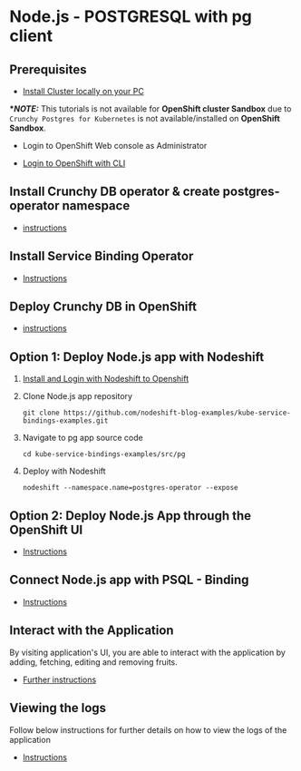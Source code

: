 # Node.js - POSTGRESQL with pg client

## Prerequisites

- [Install Cluster locally on your PC](/README.md#setup-an-openshift-cluster-locally-on-you-pc)

**\*_NOTE:_** This tutorials is not available for **OpenShift cluster Sandbox** due to `Crunchy Postgres for Kubernetes` is not available/installed on **OpenShift Sandbox**.

- Login to OpenShift Web console as Administrator

* [Login to OpenShift with CLI](/README.md#login-to-openshift-with-cli)

## Install Crunchy DB operator & create postgres-operator namespace

- [instructions](/README.md#install-crunchy-db-operator)

## Install Service Binding Operator

- [Instructions](../../README.md#install-service-binding-operator)

## Deploy Crunchy DB in OpenShift

- [instructions](/README.md#deploy-postgresql---crunchy-db-in-openshift)

## Option 1: Deploy Node.js app with Nodeshift

1. [Install and Login with Nodeshift to Openshift](../../README.md#install-nodeshift)
1. Clone Node.js app repository

   ```
   git clone https://github.com/nodeshift-blog-examples/kube-service-bindings-examples.git
   ```

1. Navigate to pg app source code

   ```
   cd kube-service-bindings-examples/src/pg
   ```

1. Deploy with Nodeshift
   ```
   nodeshift --namespace.name=postgres-operator --expose
   ```

## Option 2: Deploy Node.js App through the OpenShift UI

- [Instructions](../../README.md#deploy-nodejs-app-from-openshift-ui)

## Connect Node.js app with PSQL - Binding

- [Instructions](../../README.md#connecting-nodejs-app-using-service-binding-operator)

## Interact with the Application

By visiting application's UI, you are able to interact with the application by adding, fetching, editing and removing fruits.

- [Further instructions](../../README.md#interact-with-the-application)

## Viewing the logs

Follow below instructions for further details on how to view the logs of the application

- [Instructions](../../README.md#viewing-logs-of-the-app)
